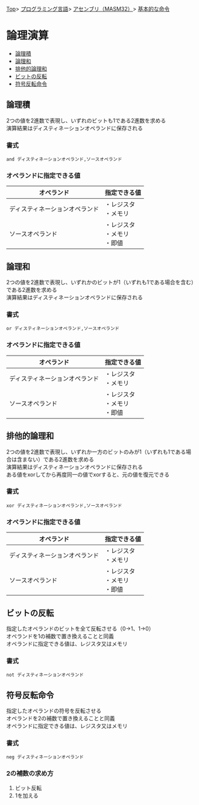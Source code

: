[Top](../../../../index.md)\>
[プログラミング言語](../../../pgl.md)\>
[アセンブリ（MASM32）](../../language_0001.md)\>
[基本的な命令](../MASM32_0009.md)

# 論理演算

+ [論理積](#論理積)
+ [論理和](#論理和)
+ [排他的論理和](#排他的論理和)
+ [ビットの反転](#ビットの反転)
+ [符号反転命令](#符号反転命令)

## 論理積

2つの値を2進数で表現し、いずれのビットも1である2進数を求める  
演算結果はディスティネーションオペランドに保存される

### 書式

```and ディスティネーションオペランド,ソースオペランド```

### オペランドに指定できる値

|オペランド|指定できる値|
----|----
|ディスティネーションオペランド|・レジスタ<br>・メモリ|
|ソースオペランド|・レジスタ<br>・メモリ<br>・即値|

## 論理和

2つの値を2進数で表現し、いずれかのビットが1（いずれも1である場合を含む）である2進数を求める  
演算結果はディスティネーションオペランドに保存される

### 書式

```or ディスティネーションオペランド,ソースオペランド```

### オペランドに指定できる値

|オペランド|指定できる値|
----|----
|ディスティネーションオペランド|・レジスタ<br>・メモリ|
|ソースオペランド|・レジスタ<br>・メモリ<br>・即値|

## 排他的論理和

2つの値を2進数で表現し、いずれか一方のビットのみが1（いずれも1である場合は含まない）である2進数を求める  
演算結果はディスティネーションオペランドに保存される  
ある値をxorしてから再度同一の値でxorすると、元の値を復元できる

### 書式

```xor ディスティネーションオペランド,ソースオペランド```

### オペランドに指定できる値

|オペランド|指定できる値|
----|----
|ディスティネーションオペランド|・レジスタ<br>・メモリ|
|ソースオペランド|・レジスタ<br>・メモリ<br>・即値|

## ビットの反転

指定したオペランドのビットを全て反転させる（0→1、1→0）  
オペランドを1の補数で置き換えることと同義  
オペランドに指定できる値は、レジスタ又はメモリ

### 書式

```not ディスティネーションオペランド```

## 符号反転命令

指定したオペランドの符号を反転させる  
オペランドを2の補数で置き換えることと同義  
オペランドに指定できる値は、レジスタ又はメモリ

### 書式

```neg ディスティネーションオペランド```

### 2の補数の求め方

1. ビット反転
1. 1を加える